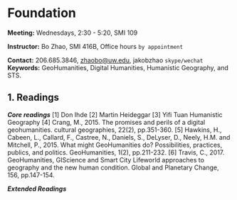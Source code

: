 # Foundation

**Meeting:** Wednesdays, 2:30 - 5:20, SMI 109

**Instructor:** Bo Zhao, SMI 416B, Office hours `by appointment`

**Contact:** 206.685.3846, zhaobo@uw.edu, jakobzhao `skype/wechat`
**Keywords:** GeoHumanities, Digital Humanities, Humanistic Geography, and STS.

## 1. Readings
***Core readings***
[1] Don Ihde
[2] Martin Heideggar
[3] Yifi Tuan Humanistic Geography
[4] Crang, M., 2015. The promises and perils of a digital geohumanities. cultural geographies, 22(2), pp.351-360.
[5] Hawkins, H., Cabeen, L., Callard, F., Castree, N., Daniels, S., DeLyser, D., Neely, H.M. and Mitchell, P., 2015. What might GeoHumanities do? Possibilities, practices, publics, and politics. GeoHumanities, 1(2), pp.211-232.
[6] Travis, C., 2017. GeoHumanities, GIScience and Smart City Lifeworld approaches to geography and the new human condition. Global and Planetary Change, 156, pp.147-154.

***Extended Readings***
